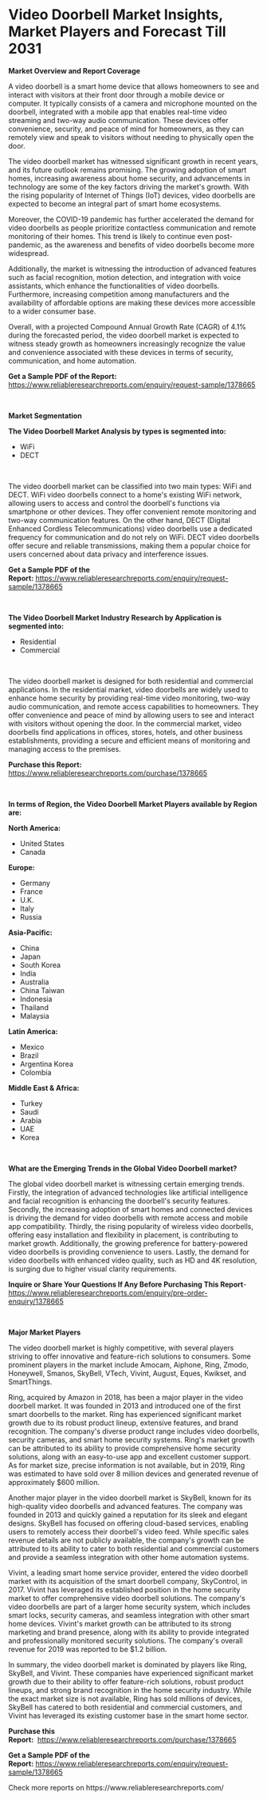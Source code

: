 <p><h1>Video Doorbell Market Insights, Market Players and Forecast Till 2031</h1></p><p><strong>Market Overview and Report Coverage</strong></p>
<p><p>A video doorbell is a smart home device that allows homeowners to see and interact with visitors at their front door through a mobile device or computer. It typically consists of a camera and microphone mounted on the doorbell, integrated with a mobile app that enables real-time video streaming and two-way audio communication. These devices offer convenience, security, and peace of mind for homeowners, as they can remotely view and speak to visitors without needing to physically open the door.</p><p>The video doorbell market has witnessed significant growth in recent years, and its future outlook remains promising. The growing adoption of smart homes, increasing awareness about home security, and advancements in technology are some of the key factors driving the market's growth. With the rising popularity of Internet of Things (IoT) devices, video doorbells are expected to become an integral part of smart home ecosystems.</p><p>Moreover, the COVID-19 pandemic has further accelerated the demand for video doorbells as people prioritize contactless communication and remote monitoring of their homes. This trend is likely to continue even post-pandemic, as the awareness and benefits of video doorbells become more widespread.</p><p>Additionally, the market is witnessing the introduction of advanced features such as facial recognition, motion detection, and integration with voice assistants, which enhance the functionalities of video doorbells. Furthermore, increasing competition among manufacturers and the availability of affordable options are making these devices more accessible to a wider consumer base.</p><p>Overall, with a projected Compound Annual Growth Rate (CAGR) of 4.1% during the forecasted period, the video doorbell market is expected to witness steady growth as homeowners increasingly recognize the value and convenience associated with these devices in terms of security, communication, and home automation.</p></p>
<p><strong>Get a Sample PDF of the Report:</strong> <a href="https://www.reliableresearchreports.com/enquiry/request-sample/1378665">https://www.reliableresearchreports.com/enquiry/request-sample/1378665</a></p>
<p>&nbsp;</p>
<p><strong>Market Segmentation</strong></p>
<p><strong>The Video Doorbell Market Analysis by types is segmented into:</strong></p>
<p><ul><li>WiFi</li><li>DECT</li></ul></p>
<p>&nbsp;</p>
<p><p>The video doorbell market can be classified into two main types: WiFi and DECT. WiFi video doorbells connect to a home's existing WiFi network, allowing users to access and control the doorbell's functions via smartphone or other devices. They offer convenient remote monitoring and two-way communication features. On the other hand, DECT (Digital Enhanced Cordless Telecommunications) video doorbells use a dedicated frequency for communication and do not rely on WiFi. DECT video doorbells offer secure and reliable transmissions, making them a popular choice for users concerned about data privacy and interference issues.</p></p>
<p><strong>Get a Sample PDF of the Report:</strong>&nbsp;<a href="https://www.reliableresearchreports.com/enquiry/request-sample/1378665">https://www.reliableresearchreports.com/enquiry/request-sample/1378665</a></p>
<p>&nbsp;</p>
<p><strong>The Video Doorbell Market Industry Research by Application is segmented into:</strong></p>
<p><ul><li>Residential</li><li>Commercial</li></ul></p>
<p>&nbsp;</p>
<p><p>The video doorbell market is designed for both residential and commercial applications. In the residential market, video doorbells are widely used to enhance home security by providing real-time video monitoring, two-way audio communication, and remote access capabilities to homeowners. They offer convenience and peace of mind by allowing users to see and interact with visitors without opening the door. In the commercial market, video doorbells find applications in offices, stores, hotels, and other business establishments, providing a secure and efficient means of monitoring and managing access to the premises.</p></p>
<p><strong>Purchase this Report:</strong>&nbsp; <a href="https://www.reliableresearchreports.com/purchase/1378665">https://www.reliableresearchreports.com/purchase/1378665</a></p>
<p>&nbsp;</p>
<p><strong>In terms of Region, the Video Doorbell Market Players available by Region are:</strong></p>
<p>
    <p> <strong> North America: </strong>
        <ul>
            <li>United States</li>
            <li>Canada</li>
        </ul>
        </p> 
    <p> <strong> Europe: </strong>
        <ul>
            <li>Germany</li>
            <li>France</li>
            <li>U.K.</li>
            <li>Italy</li>
            <li>Russia</li>
        </ul>
        </p> 
    <p> <strong> Asia-Pacific: </strong>
        <ul>
            <li>China</li>
            <li>Japan</li>
            <li>South Korea</li>
            <li>India</li>
            <li>Australia</li>
            <li>China Taiwan</li>
            <li>Indonesia</li>
            <li>Thailand</li>
            <li>Malaysia</li>
        </ul>
        </p> 
    <p> <strong> Latin America: </strong>
        <ul>
            <li>Mexico</li>
            <li>Brazil</li>
            <li>Argentina Korea</li>
            <li>Colombia</li>
        </ul>
        </p> 
    <p> <strong> Middle East & Africa: </strong>
        <ul>
            <li>Turkey</li>
            <li>Saudi</li>
            <li>Arabia</li>
            <li>UAE</li>
            <li>Korea</li>
        </ul>
    </p>
    </p>
<p>&nbsp;</p>
<p><strong>What are the Emerging Trends in the Global Video Doorbell market?</strong></p>
<p><p>The global video doorbell market is witnessing certain emerging trends. Firstly, the integration of advanced technologies like artificial intelligence and facial recognition is enhancing the doorbell's security features. Secondly, the increasing adoption of smart homes and connected devices is driving the demand for video doorbells with remote access and mobile app compatibility. Thirdly, the rising popularity of wireless video doorbells, offering easy installation and flexibility in placement, is contributing to market growth. Additionally, the growing preference for battery-powered video doorbells is providing convenience to users. Lastly, the demand for video doorbells with enhanced video quality, such as HD and 4K resolution, is surging due to higher visual clarity requirements.</p></p>
<p><strong>Inquire or Share Your Questions If Any Before Purchasing This Report</strong>- <a href="https://www.reliableresearchreports.com/enquiry/pre-order-enquiry/1378665">https://www.reliableresearchreports.com/enquiry/pre-order-enquiry/1378665</a></p>
<p>&nbsp;</p>
<p><strong>Major Market Players</strong></p>
<p><p>The video doorbell market is highly competitive, with several players striving to offer innovative and feature-rich solutions to consumers. Some prominent players in the market include Amocam, Aiphone, Ring, Zmodo, Honeywell, Smanos, SkyBell, VTech, Vivint, August, Eques, Kwikset, and SmartThings. </p><p>Ring, acquired by Amazon in 2018, has been a major player in the video doorbell market. It was founded in 2013 and introduced one of the first smart doorbells to the market. Ring has experienced significant market growth due to its robust product lineup, extensive features, and brand recognition. The company's diverse product range includes video doorbells, security cameras, and smart home security systems. Ring's market growth can be attributed to its ability to provide comprehensive home security solutions, along with an easy-to-use app and excellent customer support. As for market size, precise information is not available, but in 2019, Ring was estimated to have sold over 8 million devices and generated revenue of approximately $600 million.</p><p>Another major player in the video doorbell market is SkyBell, known for its high-quality video doorbells and advanced features. The company was founded in 2013 and quickly gained a reputation for its sleek and elegant designs. SkyBell has focused on offering cloud-based services, enabling users to remotely access their doorbell's video feed. While specific sales revenue details are not publicly available, the company's growth can be attributed to its ability to cater to both residential and commercial customers and provide a seamless integration with other home automation systems.</p><p>Vivint, a leading smart home service provider, entered the video doorbell market with its acquisition of the smart doorbell company, SkyControl, in 2017. Vivint has leveraged its established position in the home security market to offer comprehensive video doorbell solutions. The company's video doorbells are part of a larger home security system, which includes smart locks, security cameras, and seamless integration with other smart home devices. Vivint's market growth can be attributed to its strong marketing and brand presence, along with its ability to provide integrated and professionally monitored security solutions. The company's overall revenue for 2019 was reported to be $1.2 billion.</p><p>In summary, the video doorbell market is dominated by players like Ring, SkyBell, and Vivint. These companies have experienced significant market growth due to their ability to offer feature-rich solutions, robust product lineups, and strong brand recognition in the home security industry. While the exact market size is not available, Ring has sold millions of devices, SkyBell has catered to both residential and commercial customers, and Vivint has leveraged its existing customer base in the smart home sector.</p></p>
<p><strong>Purchase this Report:</strong>&nbsp;&nbsp;<a href="https://www.reliableresearchreports.com/purchase/1378665">https://www.reliableresearchreports.com/purchase/1378665</a></p>
<p></p>
<p><strong>Get a Sample PDF of the Report:</strong>&nbsp;<a href="https://www.reliableresearchreports.com/enquiry/request-sample/1378665">https://www.reliableresearchreports.com/enquiry/request-sample/1378665</a></p>
<p>Check more reports on https://www.reliableresearchreports.com/</p>